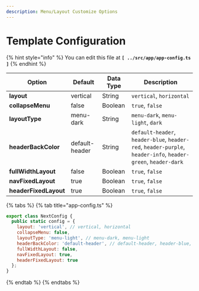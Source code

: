 ```yaml
---
description: Menu/Layout Customize Options
---
```


# Template Configuration

{% hint style="info" %}
You can edit this file at **`[ ../src/app/app-config.ts ]`**
{% endhint %}

| **Option**            | **Default**    | **Data Type** | **Description**                                                                                              |
| --------------------- | -------------- | ------------- | ------------------------------------------------------------------------------------------------------------ |
| **layout**            | vertical       | String        | `vertical`, `horizontal`                                                                                     |
| **collapseMenu**      | false          | Boolean       | `true`, `false`                                                                                              |
| **layoutType**        | menu-dark      | String        | `menu-dark`, `menu-light`, `dark`                                                                            |
| **headerBackColor**   | default-header | String        | `default-header`, `header-blue`, `header-red`, `header-purple`, `header-info`, `header-green`, `header-dark` |
| **fullWidthLayout**   | false          | Boolean       | `true`, `false`                                                                                              |
| **navFixedLayout**    | true           | Boolean       | `true`, `false`                                                                                              |
| **headerFixedLayout** | true           | Boolean       | `true`, `false`                                                                                              |

{% tabs %}
{% tab title="app-config.ts" %}
```javascript
export class NextConfig {
  public static config = {
    layout: 'vertical', // vertical, horizontal
    collapseMenu: false,
    layoutType: 'menu-light', // menu-dark, menu-light
    headerBackColor: 'default-header', // default-header, header-blue, header-red, header-purple, header-info, header-dark
    fullWidthLayout: false,
    navFixedLayout: true,
    headerFixedLayout: true
  };
}
```
{% endtab %}
{% endtabs %}
